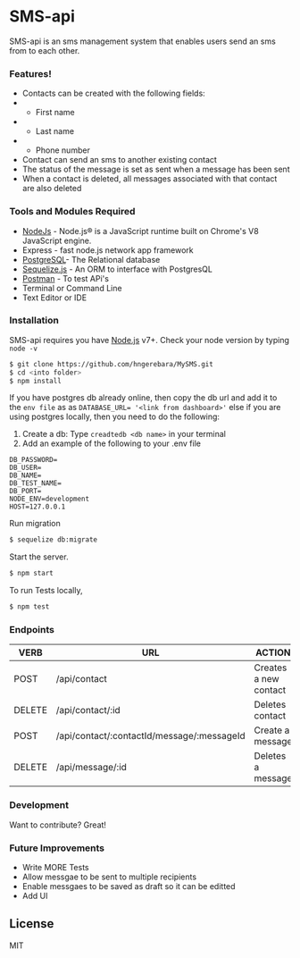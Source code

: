 # SMS-api

SMS-api is an sms management system that enables users send an sms from to each other.

### Features!

- Contacts can be created with the following fields:
- - First name
- - Last name
- - Phone number
- Contact can send an sms to another existing contact
- The status of the message is set as sent when a message has been sent
- When a contact is deleted, all messages associated with that contact are also deleted

### Tools and Modules Required
* [NodeJs](https://nodejs.org/en) - Node.js® is a JavaScript runtime built on Chrome's V8 JavaScript engine.
*  Express - fast node.js network app framework
* [PostgreSQL](https://www.postgresql.org/)- The Relational database
* [Sequelize.js](http://docs.sequelizejs.com/manual/installation/getting-started.html) - An ORM to interface with PostgresQL
* [Postman](https://www.getpostman.com/) - To test APi's
* Terminal or Command Line
* Text Editor or IDE

### Installation
SMS-api requires you have [Node.js](https://nodejs.org/) v7+. Check your node version by typing `node -v`

```sh
$ git clone https://github.com/hngerebara/MySMS.git
$ cd <into folder>
$ npm install
```

If you have postgres db already online, then copy the db url and add it to the `env file` as as `DATABASE_URL= '<link from dashboard>'` else if you are using postgres locally, then you need to do the following:
1. Create a db: Type `creadtedb <db name>` in your terminal
 2. Add an example of the following to your .env file

   ```
  DB_PASSWORD=
  DB_USER=
  DB_NAME=
  DB_TEST_NAME=
  DB_PORT=
  NODE_ENV=development
  HOST=127.0.0.1
   ```
Run migration 
```sh
$ sequelize db:migrate
```
Start the server.

```sh
$ npm start
```
To run Tests locally, 

```sh
$ npm test
```

### Endpoints

| VERB | URL | ACTION |
| ------ | ------ | ------ |
| POST | /api/contact | Creates a new contact |
| DELETE | /api/contact/:id | Deletes contact |
| POST | /api/contact/:contactId/message/:messageId | Create a message |
| DELETE | /api/message/:id | Deletes a message |


### Development

Want to contribute? Great!

### Future Improvements

 - Write MORE Tests
 - Allow messgae to be sent to multiple recipients
 - Enable messgaes to be saved as draft so it can be editted
 - Add UI

License
----

MIT
